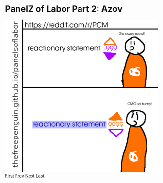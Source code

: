 # PanelZ of Labor Part 2: Azov
![](images/25.png)
[First](1.md) [Prev](24.md) [Next](last.md) [Last](last.md)
